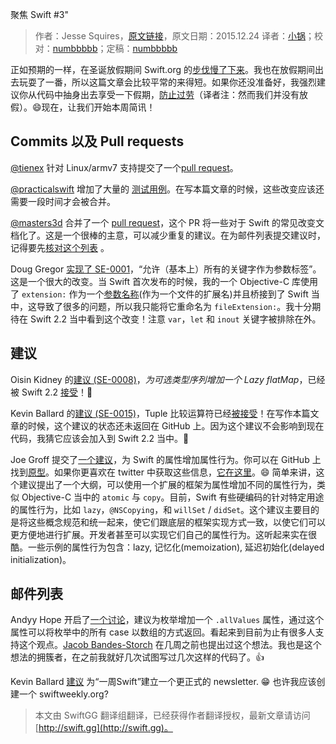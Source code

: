 聚焦 Swift #3"

> 作者：Jesse Squires，[原文链接](http://www.jessesquires.com/open-source-swift-weekly-3/)，原文日期：2015.12.24
> 译者：[小锅](http://www.jianshu.com/users/3b40e55ec6d5/latest_articles)；校对：[numbbbbb](https://github.com/numbbbbb)；定稿：[numbbbbb](https://github.com/numbbbbb)
  








正如预期的一样，在圣诞放假期间 Swift.org 的[步伐](https://lists.swift.org/pipermail/swift-corelibs-dev/Week-of-Mon-20151214/000179.html)[慢了下来](https://lists.swift.org/pipermail/swift-dev/Week-of-Mon-20151221/000540.html)。我也在放假期间出去玩耍了一番，所以这篇文章会比较平常的来得短。如果你还没准备好，我强烈建议你从代码中抽身出去享受一下假期，[防止过劳](https://twitter.com/chriseidhof/status/679213894343200768)（译者注：然而我们并没有放假）。😄现在，让我们开始本周简讯！



## Commits 以及 Pull requests

[@tienex](https://github.com/tienex) 针对 Linux/armv7 支持提交了一个[pull request](https://github.com/apple/swift/pull/608)。

[@practicalswift](https://github.com/practicalswift) 增加了大量的 [测试用例](https://github.com/apple/swift/pulls?utf8=%E2%9C%93&q=is%3Apr+author%3Apracticalswift+is%3Aclosed+test+case)。在写本篇文章的时候，这些改变应该还需要一段时间才会被合并。

[@masters3d](https://github.com/masters3d) 合并了一个 [pull request](https://github.com/apple/swift-evolution/pull/72/files)，这个 PR 将一些对于 Swift 的常见改变文档化了。这是一个很棒的主意，可以减少重复的建议。在为邮件列表提交建议时，记得要先[核对这个列表](https://github.com/apple/swift-evolution/blob/master/commonly_proposed.md) 。

Doug Gregor [实现了 SE-0001](https://github.com/apple/swift/commit/c8dd8d066132683aa32c2a5740b291d057937367)，“允许（基本上）所有的关键字作为参数标签”。这是一个很大的改变。当 Swift 首次发布的时候，我的一个 Objective-C 库使用了 `extension:` 作为一个[参数名称](https://github.com/jessesquires/JSQSystemSoundPlayer/issues/8)(作为一个文件的扩展名)并且桥接到了 Swift 当中，这导致了很多的问题，所以我只能将它重命名为 `fileExtension:`。我十分期待在 Swift 2.2 当中看到这个改变！注意 `var`，`let` 和 `inout` 关键字被排除在外。

## 建议

Oisin Kidney 的[建议 (SE-0008)](https://github.com/apple/swift-evolution/blob/master/proposals/0008-lazy-flatmap-for-optionals.md)，*为可选类型序列增加一个 Lazy flatMap*，已经被 Swift 2.2 [接受](https://lists.swift.org/pipermail/swift-evolution-announce/2015-December/000006.html)！🎉

Kevin Ballard 的[建议 (SE-0015)](https://github.com/apple/swift-evolution/blob/master/proposals/0015-tuple-comparison-operators.md)，Tuple 比较运算符已经[被接受](https://lists.swift.org/pipermail/swift-evolution/Week-of-Mon-20151221/004423.html)！在写作本篇文章的时候，这个建议的状态还未返回在 GitHub 上。因为这个建议不会影响到现在代码，我猜它应该会加入到 Swift 2.2 当中。🎉

Joe Groff 提交了[一个建议](https://lists.swift.org/pipermail/swift-evolution/Week-of-Mon-20151214/003148.html)，为 Swift 的属性增加属性行为。你可以在 GitHub 上找到[原型](https://gist.github.com/jckarter/f3d392cf183c6b2b2ac3)。如果你更喜欢在 twitter 中获取这些信息，[它在这里](https://twitter.com/jckarter/status/677554831003791360)。😄 简单来讲，这个建议提出了一个大纲，可以使用一个扩展的框架为属性增加不同的属性行为，类似 Objective-C 当中的 `atomic` 与 `copy`。目前，Swift 有些硬编码的针对特定用途的属性行为，比如 `lazy`，`@NSCopying`，和 `willSet` / `didSet`。这个建议主要目的是将这些概念规范和统一起来，使它们跟底层的框架实现方式一致，以使它们可以更方便地进行扩展。开发者甚至可以实现它们自己的属性行为。这听起来实在很酷。一些示例的属性行为包含：lazy, 记忆化(memoization), 延迟初始化(delayed initialization)。

## 邮件列表

Andyy Hope 开启了[一个讨论](https://lists.swift.org/pipermail/swift-evolution/Week-of-Mon-20151221/003819.html)，建议为枚举增加一个 `.allValues` 属性，通过这个属性可以将枚举中的所有 case 以数组的方式返回。看起来到目前为止有很多人支持这个观点。[Jacob Bandes-Storch](https://lists.swift.org/pipermail/swift-evolution/Week-of-Mon-20151207/001233.html) 在几周之前也提出过这个想法。我也是这个想法的拥簇者，在之前我就好几次试图写过几次这样的代码了。👍 

Kevin Ballard [建议](https://lists.swift.org/pipermail/swift-evolution/Week-of-Mon-20151221/004223.html) 为“一周Swift”建立一个更正式的 newsletter. 😁 也许我应该创建一个 swiftweekly.org?
> 本文由 SwiftGG 翻译组翻译，已经获得作者翻译授权，最新文章请访问 [http://swift.gg](http://swift.gg)。